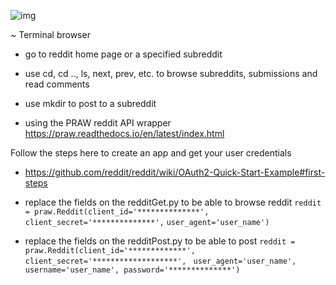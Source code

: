 ![img](https://github.com/khuslen/reddirectory/blob/master/reddirectory.png)

~ Terminal browser

- go to reddit home page or a specified subreddit
- use cd, cd .., ls, next, prev, etc. to browse subreddits, submissions and read comments
- use mkdir to post to a subreddit

- using the PRAW reddit API wrapper https://praw.readthedocs.io/en/latest/index.html


Follow the steps here to create an app and get your user credentials
- https://github.com/reddit/reddit/wiki/OAuth2-Quick-Start-Example#first-steps

- replace the fields on the redditGet.py to be able to browse reddit
  ```reddit = praw.Reddit(client_id='**************',```
  ```client_secret='**************',```
  ```user_agent='user_name')```

                     
- replace the fields on the redditPost.py to be able to post 
  ```reddit = praw.Reddit(client_id='*************', ```
  ```client_secret='*******************', ```
  ```user_agent='user_name',```
  ```username='user_name', password='**************')```

